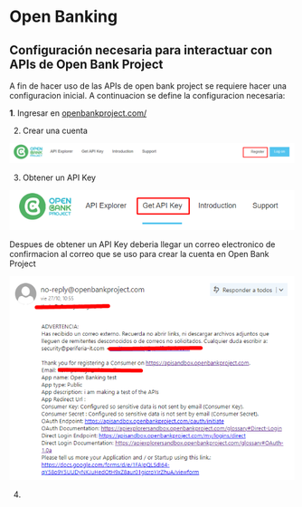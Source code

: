 # Open Banking

## Configuración necesaria para interactuar con APIs de Open Bank Project

A fin de hacer uso de las APIs de open bank project se requiere hacer una configuracion inicial. A continuacion se define la configuracion necesaria:

**1**. Ingresar en [openbankproject.com/](https://apisandbox.openbankproject.com/ "Open Bank Project")
   
2. Crear una cuenta
   
![Register](Register.png "Register")

3. Obtener un API Key

![GetAPIKey](GetAPIKey.png "GetAPIKey")

Despues de obtener un API Key deberia llegar un correo electronico de confirmacion al correo que se uso para crear la cuenta en Open Bank Project

![ConfirmationEmail](ConfirmationEmail.png "ConfirmationEmail")


4. 

 

